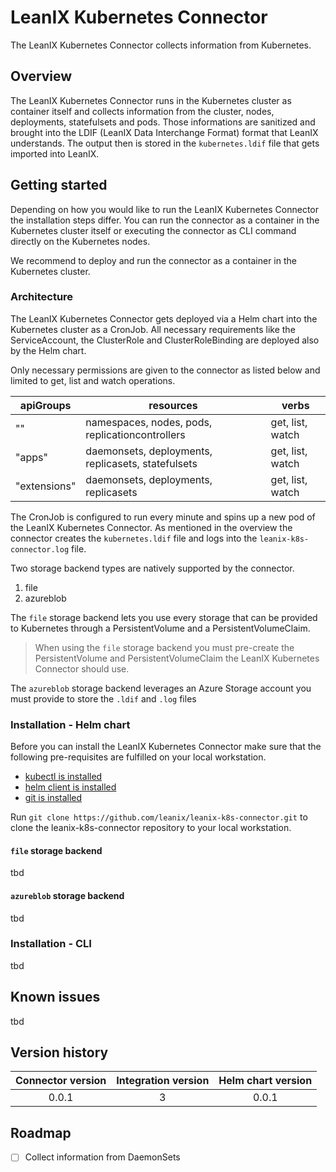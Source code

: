 # LeanIX Kubernetes Connector
The LeanIX Kubernetes Connector collects information from Kubernetes.

## Overview
The LeanIX Kubernetes Connector runs in the Kubernetes cluster as container itself and collects information from the cluster, nodes, deployments, statefulsets and pods. Those informations are sanitized and brought into the LDIF (LeanIX Data Interchange Format) format that LeanIX understands. The output then is stored in the `kubernetes.ldif` file that gets imported into LeanIX.

## Getting started
Depending on how you would like to run the LeanIX Kubernetes Connector the installation steps differ. You can run the connector as a container in the Kubernetes cluster itself or executing the connector as CLI command directly on the Kubernetes nodes.

We recommend to deploy and run the connector as a container in the Kubernetes cluster.

### Architecture
The LeanIX Kubernetes Connector gets deployed via a Helm chart into the Kubernetes cluster as a CronJob. All necessary requirements like the ServiceAccount, the ClusterRole and ClusterRoleBinding are deployed also by the Helm chart.

Only necessary permissions are given to the connector as listed below and limited to get, list and watch operations.

|apiGroups   |resources                                         |verbs|
|------------|--------------------------------------------------|-----|
|""          |namespaces, nodes, pods, replicationcontrollers   |get, list, watch|
|"apps"      |daemonsets, deployments, replicasets, statefulsets|get, list, watch|
|"extensions"|daemonsets, deployments, replicasets              | get, list, watch|

The CronJob is configured to run every minute and spins up a new pod of the LeanIX Kubernetes Connector. As mentioned in the overview the connector creates the `kubernetes.ldif` file and logs into the `leanix-k8s-connector.log` file.

Two storage backend types are natively supported by the connector.

1. file
2. azureblob

The `file` storage backend lets you use every storage that can be provided to Kubernetes through a PersistentVolume and a PersistentVolumeClaim.

> When using the `file` storage backend you must pre-create the PersistentVolume and PersistentVolumeClaim the LeanIX Kubernetes Connector should use.

The `azureblob` storage backend leverages an Azure Storage account you must provide to store the `.ldif` and `.log` files

### Installation - Helm chart
Before you can install the LeanIX Kubernetes Connector make sure that the following pre-requisites are fulfilled on your local workstation.

- [kubectl is installed](https://kubernetes.io/docs/tasks/tools/install-kubectl/)
- [helm client is installed](https://helm.sh/docs/using_helm/#installing-the-helm-client)
- [git is installed](https://git-scm.com/book/en/v2/Getting-Started-Installing-Git)

Run `git clone https://github.com/leanix/leanix-k8s-connector.git` to clone the leanix-k8s-connector repository to your local workstation.

#### `file` storage backend
tbd

#### `azureblob` storage backend
tbd

### Installation - CLI
tbd

## Known issues
tbd

## Version history

|Connector version  |Integration version  |Helm chart version  |
|:-----------------:|:-------------------:|:------------------:|
|0.0.1              |3                    |0.0.1

## Roadmap
- [ ] Collect information from DaemonSets